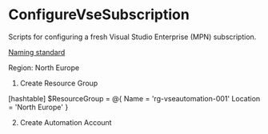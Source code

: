 # ConfigureVseSubscription

Scripts for configuring a fresh Visual Studio Enterprise (MPN) subscription.


[Naming standard](https://docs.microsoft.com/en-us/azure/cloud-adoption-framework/ready/azure-best-practices/naming-and-tagging)

Region: North Europe

1. Create Resource Group

[hashtable] $ResourceGroup = @{
    Name = 'rg-vseautomation-001'
    Location = 'North Europe'
}

2. Create Automation Account

